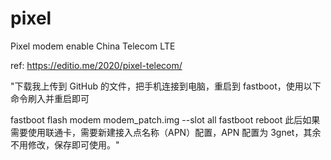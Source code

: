 # pixel
Pixel modem enable China Telecom LTE

ref: https://editio.me/2020/pixel-telecom/

"下载我上传到 GitHub 的文件，把手机连接到电脑，重启到 fastboot，使用以下命令刷入并重启即可

fastboot flash modem modem_patch.img --slot all
fastboot reboot
此后如果需要使用联通卡，需要新建接入点名称（APN）配置，APN 配置为 3gnet，其余不用修改，保存即可使用。"

